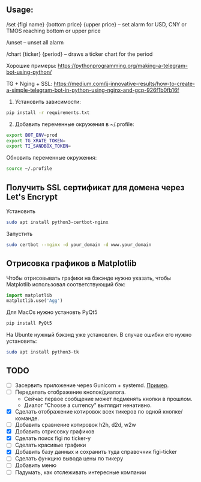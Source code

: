 ## Usage:
/set {figi name} {bottom price} {upper price} – set alarm for USD, CNY or TMOS reaching bottom or upper price

/unset – unset all alarm

/chart {ticker} {period} – draws a ticker chart for the period


Хорошие примеры: https://pythonprogramming.org/making-a-telegram-bot-using-python/

TG + Nging + SSL: https://medium.com/jj-innovative-results/how-to-create-a-simple-telegram-bot-in-python-using-nginx-and-gcp-926f1b0fb16f


1. Установить зависимости:
```bash
pip install -r requirements.txt
```

2. Добавить переменные окружения в ~/.profile:
```bash
export BOT_ENV=prod
export TG_XRATE_TOKEN=
export TI_SANDBOX_TOKEN=
```

Обновить переменные окружения:
```bash
source ~/.profile
```


## Получить SSL сертификат для домена через Let's Encrypt

Установить
```bash
sudo apt install python3-certbot-nginx
```

Запустить
```bash
sudo certbot --nginx -d your_domain -d www.your_domain
```

## Отрисовка графиков в Matplotlib

Чтобы отрисовывать графики на бэкэнде нужно указать, чтобы Matplotlib использовал соответствующий бэк:
```python
import matplotlib
matplotlib.use('Agg')
```

Для MacOs нужно установть PyQt5
```bash
pip install PyQt5
```

На Ubunte нужный бэкэнд уже установлен. В случае ошибки его нужно установить:
```bash
sudo apt install python3-tk
```



## TODO
- [ ] Засервить приложение через Gunicorn + systemd. [Пример](https://github.com/gwvsol/flask-telegram-bot/blob/master/gunicorn.conf).
- [ ] Переделать отображение кнопок/диалога.
    - Сейчас первое сообщение может подменять кнопки в прошлом.
    - Диалог "Choose a currency" выглядит ненативно.
- [x] Сделать отображение котировок всех тикеров по одной кнопке/команде.
- [ ] Добавить сравнение котировок h2h, d2d, w2w
- [x] Добавить отрисовку графиков
- [x] Сделать поиск figi по ticker-у
- [ ] Сделать красивые графики
- [x] Добавить базу данных и сохранить туда справочник figi-ticker
- [ ] Сделать функцию вывода цены по тикеру
- [ ] Добавить меню
- [ ] Падумать, как отслеживать интересные компании